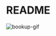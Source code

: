 # README

![bookup-gif](https://github.com/andremude/rails-bookup/assets/71613801/c831d8de-8673-467a-a42c-8b3d45ec517a)
